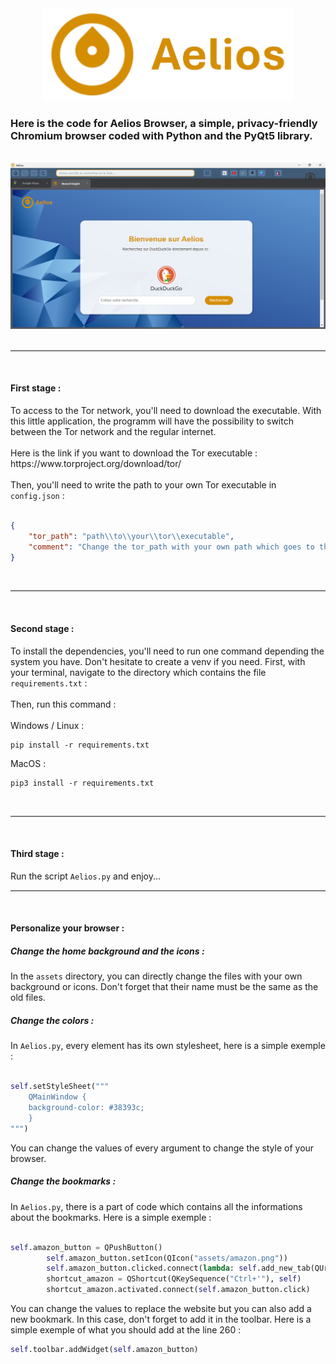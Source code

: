 <div align="center">
    <img src="assets/logo_title.png" alt="Aelios Logo" width="400"/>
</div>

<h3>Here is the code for Aelios Browser, a simple, privacy-friendly Chromium browser coded with Python and the PyQt5 library.</h3>
<br>

<div align="center">
    <img src="assets/aelios.png" alt="Aelios Screenshot" width="700"/>
</div>
<br>

<hr style="height:2px; background-color:gray; border:none;">
<br>

<h4>First stage :</h4>
To access to the Tor network, you'll need to download the executable. With this little application, the programm will have the possibility to switch between the Tor network and the regular internet.
<br><br>
Here is the link if you want to download the Tor executable : https://www.torproject.org/download/tor/
<br><br>
Then, you'll need to write the path to your own Tor executable in <code>config.json</code> :
<br><br>

```json
{
    "tor_path": "path\\to\\your\\tor\\executable",
    "comment": "Change the tor_path with your own path which goes to the Tor executable, see the README.md for more informations"
}
```
<br>

<hr style="height:2px; background-color:gray; border:none;">
<br>

<h4>Second stage :</h4>
To install the dependencies, you'll need to run one command depending the system you have. Don't hesitate to create a venv if you need.
First, with your terminal, navigate to the directory which contains the file <code>requirements.txt</code> :
<br><br>
Then, run this command :
<br><br>
Windows / Linux :

```shell
pip install -r requirements.txt
```
MacOS :
```shell
pip3 install -r requirements.txt
```
<br>

<hr style="height:2px; background-color:gray; border:none;">
<br>

<h4>Third stage :</h4>
Run the script <code>Aelios.py</code> and enjoy...
<br>

<hr style="height:2px; background-color:gray; border:none;">
<br>

<h4>Personalize your browser :</h4>
<h5>Change the home background and the icons :</h5>
In the <code>assets</code> directory, you can directly change the files with your own background or icons. Don't forget that their name must be the same as the old files.
<h5>Change the colors :</h5>
In <code>Aelios.py</code>, every element has its own stylesheet, here is a simple exemple :
<br><br>

```python
self.setStyleSheet("""
    QMainWindow {
    background-color: #38393c;
    }
""")
```
You can change the values of every argument to change the style of your browser.
<h5>Change the bookmarks :</h5>
In <code>Aelios.py</code>, there is a part of code which contains all the informations about the bookmarks. Here is a simple exemple :
<br><br>

```python
self.amazon_button = QPushButton()
        self.amazon_button.setIcon(QIcon("assets/amazon.png"))
        self.amazon_button.clicked.connect(lambda: self.add_new_tab(QUrl("https://amazon.com"), "Amazon"))
        shortcut_amazon = QShortcut(QKeySequence("Ctrl+'"), self)
        shortcut_amazon.activated.connect(self.amazon_button.click)
```
You can change the values to replace the website but you can also add a new bookmark. In this case, don't forget to add it in the toolbar. Here is a simple exemple of what you should add at the line 260 :
<br>

```python
self.toolbar.addWidget(self.amazon_button)
```
